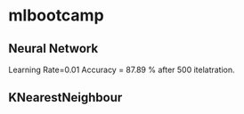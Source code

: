 # mlbootcamp

## Neural Network
 Learning Rate=0.01
 Accuracy = 87.89 % after 500 itelatration.
 
## KNearestNeighbour

